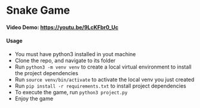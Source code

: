 # Snake Game

#### Video Demo: https://youtu.be/9LcKFbr0_Uc

#### Usage
- You must have python3 installed in yout machine
- Clone the repo, and navigate to its folder
- Run `python3 -m venv venv` to create a local virtual environment to install the project dependencies
- Run `source venv/bin/activate` to activate the local venv you just created
- Run `pip install -r requirements.txt` to install project dependencies
- To execute the game, run `python3 project.py`
- Enjoy the game
